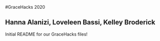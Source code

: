 #GraceHacks 2020
## Hanna Alanizi, Loveleen Bassi, Kelley Broderick

Initial README for our GraceHacks files!
